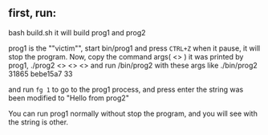 ## first, run:
  bash build.sh
it will build prog1 and prog2

prog1 is the ""victim"",
  start bin/prog1 and press `CTRL+Z` when it pause,
 it will stop the program.
  Now, copy the command args( <> ) it was printed by prog1,
    ./prog2 <> <> <>
  and run /bin/prog2 with these args like
    ./bin/prog2 31865  bebe15a7  33

  and run `fg 1` to go to the prog1 process, and press enter
 the string was been modified to "Hello from prog2"

You can run prog1 normally without stop the program, and you will see
  with the string is other.
